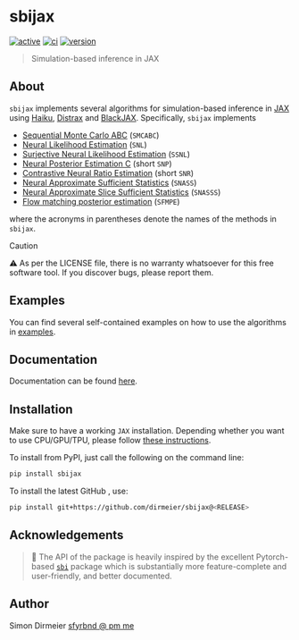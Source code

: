 # sbijax

[![active](https://www.repostatus.org/badges/latest/active.svg)](https://www.repostatus.org/#active)
[![ci](https://github.com/dirmeier/sbijax/actions/workflows/ci.yaml/badge.svg)](https://github.com/dirmeier/sbijax/actions/workflows/ci.yaml)
[![version](https://img.shields.io/pypi/v/sbijax.svg?colorB=black&style=flat)](https://pypi.org/project/sbijax/)

> Simulation-based inference in JAX

## About

`sbijax` implements several algorithms for simulation-based inference in
[JAX](https://github.com/google/jax) using [Haiku](https://github.com/deepmind/dm-haiku),
[Distrax](https://github.com/deepmind/distrax) and [BlackJAX](https://github.com/blackjax-devs/blackjax). Specifically, `sbijax` implements

- [Sequential Monte Carlo ABC](https://www.routledge.com/Handbook-of-Approximate-Bayesian-Computation/Sisson-Fan-Beaumont/p/book/9780367733728) (`SMCABC`)
- [Neural Likelihood Estimation](https://arxiv.org/abs/1805.07226) (`SNL`)
- [Surjective Neural Likelihood Estimation](https://arxiv.org/abs/2308.01054) (`SSNL`)
- [Neural Posterior Estimation C](https://arxiv.org/abs/1905.07488) (short `SNP`)
- [Contrastive Neural Ratio Estimation](https://arxiv.org/abs/2210.06170) (short `SNR`)
- [Neural Approximate Sufficient Statistics](https://arxiv.org/abs/2010.10079) (`SNASS`)
- [Neural Approximate Slice Sufficient Statistics](https://openreview.net/forum?id=jjzJ768iV1) (`SNASSS`)
- [Flow matching posterior estimation](https://openreview.net/forum?id=jjzJ768iV1) (`SFMPE`)

where the acronyms in parentheses denote the names of the methods in `sbijax`.

> [!CAUTION]
> ⚠️ As per the LICENSE file, there is no warranty whatsoever for this free software tool. If you discover bugs, please report them.

## Examples

You can find several self-contained examples on how to use the algorithms in [examples](https://github.com/dirmeier/sbijax/tree/main/examples).

## Documentation

Documentation can be found [here](https://sbijax.readthedocs.io/en/latest/).

## Installation

Make sure to have a working `JAX` installation. Depending whether you want to use CPU/GPU/TPU,
please follow [these instructions](https://github.com/google/jax#installation).

To install from PyPI, just call the following on the command line:

```bash
pip install sbijax
```

To install the latest GitHub <RELEASE>, use:

```bash
pip install git+https://github.com/dirmeier/sbijax@<RELEASE>
```

## Acknowledgements

> 📝 The API of the package is heavily inspired by the excellent Pytorch-based [`sbi`](https://github.com/sbi-dev/sbi) package which is substantially more
feature-complete and user-friendly, and better documented.

## Author

Simon Dirmeier <a href="mailto:sfyrbnd @ pm me">sfyrbnd @ pm me</a>
